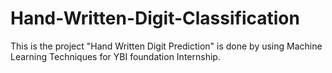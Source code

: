 # Hand-Written-Digit-Classification
This is the project "Hand Written Digit Prediction" is done by using Machine Learning Techniques for YBI foundation Internship. 
